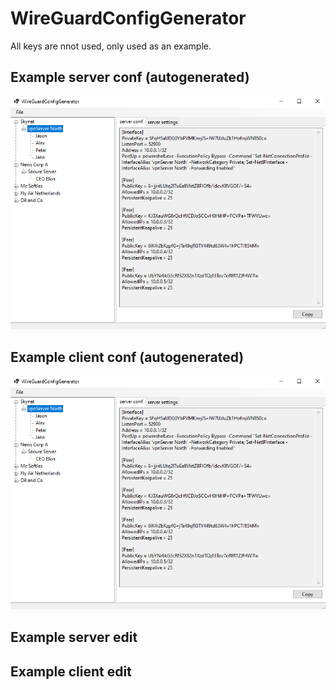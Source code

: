 # WireGuardConfigGenerator

All keys are nnot used, only used as an example.

## Example server conf (autogenerated)

![server.conf](https://github.com/alphons/WireGuardConfigGenerator/blob/master/server-conf.png)

## Example client conf  (autogenerated)

![alt](https://github.com/alphons/WireGuardConfigGenerator/blob/master/image.png)

## Example server edit

## Example client edit


